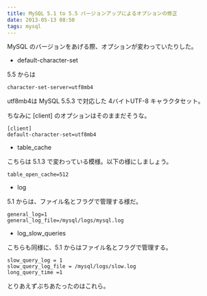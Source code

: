 ```yaml
---
title: MySQL 5.1 to 5.5 バージョンアップによるオプションの修正
date: 2013-05-13 08:50
tags: mysql
---
```


MySQL のバージョンをあげる際、オプションが変わっていたりした。

- default-character-set

5.5 からは

    character-set-server=utf8mb4

utf8mb4は MySQL 5.5.3 で対応した 4バイトUTF-8 キャラクタセット。

ちなみに [client] のオプションはそのままだそうな。

    [client]
    default-character-set=utf8mb4

- table_cache

こちらは 5.1.3 で変わっている模様。以下の様にしましょう。

    table_open_cache=512

- log

5.1 からは、ファイル名とフラグで管理する様だ。

    general_log=1
    general_log_file=/mysql/logs/mysql.log

- log_slow_queries

こちらも同様に、5.1 からはファイル名とフラグで管理する。

    slow_query_log = 1
    slow_query_log_file = /mysql/logs/slow.log
    long_query_time =1

とりあえずぶちあたったのはこれら。

